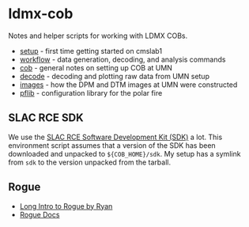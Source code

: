 # ldmx-cob

Notes and helper scripts for working with LDMX COBs.

- [setup](notes/setup.md) - first time getting started on cmslab1
- [workflow](notes/workflow.md) - data generation, decoding, and analysis commands
- [cob](notes/cob.md) - general notes on setting up COB at UMN
- [decode](notes/decode.md) - decoding and plotting raw data from UMN setup
- [images](notes/images.md) - how the DPM and DTM images at UMN were constructed
- [pflib](notes/pflib.md) - configuration library for the polar fire

## SLAC RCE SDK
We use the [SLAC RCE Software Development Kit (SDK)](https://confluence.slac.stanford.edu/display/RPTUSER/SDK+Download+and+Installation) a lot. 
This environment script assumes that a version of the SDK has been downloaded
and unpacked to `${COB_HOME}/sdk`. My setup has a symlink from `sdk` to the version
unpacked from the tarball.

## Rogue
- [Long Intro to Rogue by Ryan](https://indico.cern.ch/event/752029/contributions/3114636/attachments/1703930/2744976/ROGUE_Overview.pdf)
- [Rogue Docs](https://slaclab.github.io/rogue/index.html)
